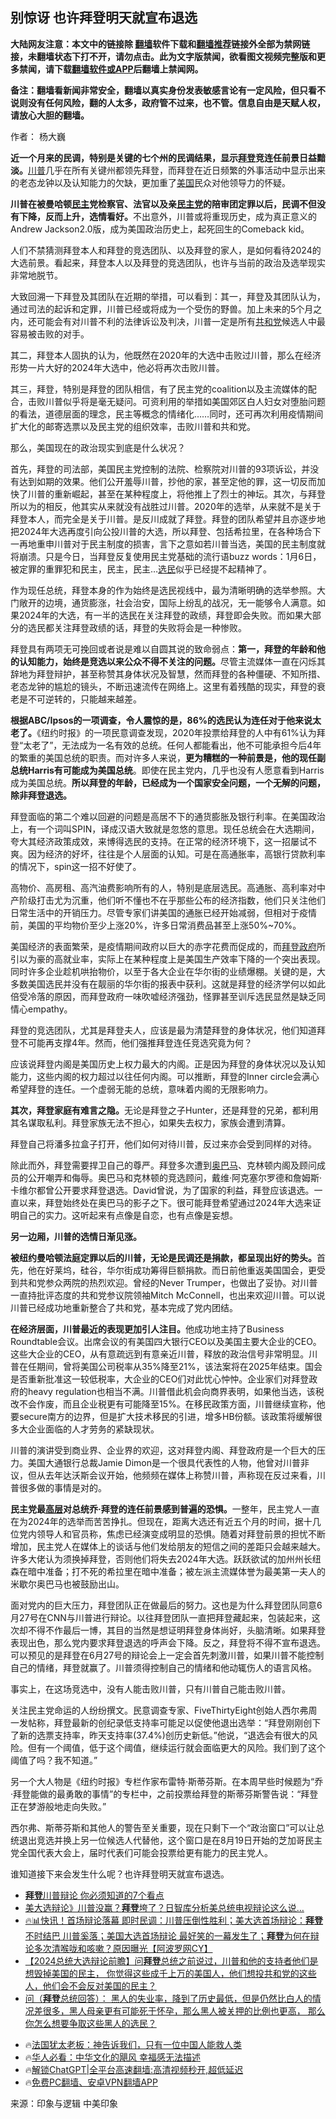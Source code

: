  <!-- 面包屑导航 --> <h2>别惊讶 也许拜登明天就宣布退选</h2> <p class="notice"><b>大陆网友注意：本文中的链接除 <a href="https://github.com/bannedbook/fanqiang" >翻墙</a>软件下载和<a href="https://github.com/killgcd/justmysocks/blob/master/README.md">翻墙推荐</a>链接外全部为禁网链接，未翻墙状态下打不开，请勿点击。此为文字版禁闻，欲看图文视频完整版和更多禁闻，请下载<a href="https://github.com/bannedbook/fanqiang">翻墙软件或APP</a>后翻墙上禁闻网。</p><p>备注：翻墙看新闻非常安全，翻墙以真实身份发表敏感言论有一定风险，但只看不说则没有任何风险，翻的人太多，政府管不过来，也不管。信息自由是天赋人权，请放心大胆的翻墙。</b></p>  <div class="entry"> <p>作者： 杨大巍</p> <p id="conimg"><strong>近一个月来的民调，特别是关键的七个州的民调结果，显示<a href="https://www.bannedbook.org/bnews/tag/%e6%8b%9c%e7%99%bb/" class="st_tag internal_tag" rel="tag" title="标签 拜登 下的日志">拜登</a>竞连任前景日益黯淡。</strong><a href="https://www.bannedbook.org/bnews/tag/%e5%b7%9d%e6%99%ae/" class="st_tag internal_tag" rel="tag" title="标签 川普 下的日志">川普</a>几乎在所有关键州都领先拜登，而拜登在近日频繁的外事活动中显示出来的老态龙钟以及认知能力的欠缺，更加重了<a href="https://www.bannedbook.org/bnews/tag/%e7%be%8e%e5%9b%bd/" class="st_tag internal_tag" rel="tag" title="标签 美国 下的日志">美国</a>民众对他领导力的怀疑。</p> <p><strong>川普在被曼哈顿<a href="https://www.bannedbook.org/bnews/tag/%e6%b0%91%e4%b8%bb/" class="st_tag internal_tag" rel="tag" title="标签 民主 下的日志">民主</a>党检察官、法官以及亲<a href="https://www.bannedbook.org/bnews/tag/%e6%b0%91%e4%b8%bb%e5%85%9a/" class="st_tag internal_tag" rel="tag" title="标签 民主党 下的日志">民主党</a>的陪审团定罪以后，民调不但没有下降，反而上升，选情看好。</strong>不出意外，川普或将重现历史，成为真正意义的Andrew Jackson2.0版，成为美国政治历史上，起死回生的Comeback kid。</p> <p>人们不禁猜测拜登本人和拜登的竞选团队、以及拜登的家人，是如何看待2024的大选前景。看起来，拜登本人以及拜登的竞选团队，也许与当前的政治及选举现实非常地脱节。</p> <p>大致回溯一下拜登及其团队在近期的举措，可以看到：其一，拜登及其团队认为，通过司法的起诉和定罪，川普已经或将成为一个受伤的野兽。加上未来的5个月之内，还可能会有对川普不利的法律诉讼及判决，川普一定是所有<a href="https://www.bannedbook.org/bnews/tag/%e5%85%b1%e5%92%8c%e5%85%9a/" class="st_tag internal_tag" rel="tag" title="标签 共和党 下的日志">共和党</a>候选人中最容易被击败的对手。</p> <p>其二，拜登本人固执的认为，他既然在2020年的大选中击败过川普，那么在经济形势一片大好的2024年大选中，他必将再次击败川普。</p> <p>其三，拜登，特别是拜登的团队相信，有了民主党的coalition以及主流媒体的配合，击败川普似乎将是毫无疑问。可资利用的举措如美国郊区白人妇女对堕胎问题的看法，道德层面的理念，民主等概念的情绪化……同时，还可再次利用疫情期间扩大化的邮寄选票以及民主党的组织效率，击败川普和共和党。</p> <p>那么，美国现在的政治现实到底是什么状况？</p>  <p>首先，拜登的司法部，美国民主党控制的法院、检察院对川普的93项诉讼，并没有达到如期的效果。他们公开羞辱川普，抄他的家，甚至定他的罪，这一切反而加快了川普的重新崛起，甚至在某种程度上，将他推上了烈士的神坛。其次，与拜登所以为的相反，他其实从来就没有战胜过川普。2020年的选举，从来就不是关于拜登本人，而完全是关于川普。是反川成就了拜登。拜登的团队希望并且亦逐步地把2024年大选再度引向公投川普的大选，所以拜登、包括希拉里，在各种场合下一再地重申川普对于民主制度的损害，言下之意如若川普当选，美国的民主制度就将崩溃。只是今日，当拜登反复使用民主党基础的流行语buzz words：1月6日，被定罪的重罪犯和民主，民主，民主…<a href="https://www.bannedbook.org/bnews/tag/%E9%80%89%E6%B0%91/" class="st_tag internal_tag" rel="tag" title="标签 选民 下的日志">选民</a>似乎已经提不起精神了。</p> <p>作为现任总统，拜登本身的作为始终是选民视线中，最为清晰明确的选举参照。大门敞开的边境，通货膨涨，社会治安，国际上纷乱的战况，无一能够令人满意。如果2024年的大选，有一半的选民在关注拜登的政绩，拜登即会失败。而如果大部分的选民都关注拜登政绩的话，拜登的失败将会是一种惨败。</p> <p>拜登具有两项无可挽回或者说是难以自圆其说的致命弱点：<strong>第一，拜登的年龄和他的认知能力，始终是竞选以来公众不得不关注的问题。</strong>尽管主流媒体一直在闪烁其辞地为拜登辩护，甚至称赞其身体状况及智慧，然而拜登的各种僵硬、不知所措、老态龙钟的尴尬的镜头，不断迅速流传在网络上。这里有着残酷的现实，拜登的衰老是不可逆转的，只能越来越差。</p> <p><strong>根据ABC/Ipsos的一项调查，令人震惊的是，86%的选民认为连任对于他来说太老了。</strong>《纽约时报》的一项民意调查发现，2020年投票给拜登的人中有61%认为拜登“太老了”，无法成为一名有效的总统。任何人都能看出，他不可能承担今后4年的繁重的美国总统的职责。而对许多人来说，<strong>更为糟糕的一种前景是，他的现任副总统Harris有可能成为美国总统</strong>。即使在民主党内，几乎也没有人愿意看到Harris成为美国总统。<strong>所以拜登的年龄，已经成为一个国家安全问题，一个无解的问题，除非拜登退选。</strong></p> <p>拜登面临的第二个难以回避的问题是高居不下的通货膨胀及银行利率。在美国政治上，有一个词叫SPIN，译成汉语大致就是忽悠的意思。现任总统会在大选期间，夸大其经济政策成效，来博得选民的支持。在正常的经济环境下，这一招屡试不爽。因为经济的好坏，往往是个人层面的认知。可是在高通胀率，高银行贷款利率的情况下，spin这一招不好使了。</p> <p>高物价、高房租、高汽油费影响所有的人，特别是底层选民。高通胀、高利率对中产阶级打击尤为沉重，他们听不懂也不在乎那些公布的经济指数，他们只关注他们日常生活中的开销压力。尽管专家们讲美国的通胀已经开始减弱，但相对于疫情前，美国的平均物价至少上涨20%，许多日常消费品甚至上涨50%~70%。</p> <p>美国经济的表面繁荣，是疫情期间政府以巨大的赤字花费而促成的，而<a href="https://www.bannedbook.org/bnews/tag/%e6%8b%9c%e7%99%bb%e6%94%bf%e5%ba%9c/" class="st_tag internal_tag" rel="tag" title="标签 拜登政府 下的日志">拜登政府</a>所引以为豪的高就业率，实际上在某种程度上是美国生产效率下降的一个突出表现。同时许多企业趁机哄抬物价，以至于各大企业在华尔街的业绩爆棚。关键的是，大多数美国选民并没有在靓丽的华尔街的报表中获利。这就是拜登的经济学何以如此倍受冷落的原因，而拜登政府一味吹嘘经济强劲，怪罪甚至训斥选民显然是缺乏同情心empathy。</p> <p>拜登的竞选团队，尤其是拜登夫人，应该是最为清楚拜登的身体状况，他们知道拜登不可能再支撑4年。然而，他们强推拜登连任竞选究竟为何？</p>  <p>应该说拜登内阁是美国历史上权力最大的内阁。正是因为拜登的身体状况以及认知能力，这些内阁的权力超过以往任何内阁。可以推断，拜登的Inner circle会满心希望拜登的连任。一个虚弱无能的总统，意味着内阁的无限影响力。</p> <p><strong>其次，拜登家庭有难言之隐。</strong>无论是拜登之子Hunter，还是拜登的兄弟，都利用其名谋取私利。拜登家族无法不担心，如果失去权力，家族会遭到清算。</p> <p>拜登自己将潘多拉盒子打开，他们如何对待川普，反过来亦会受到同样的对待。</p> <p>除此而外，拜登需要捍卫自己的尊严。拜登多次遭到<a href="https://www.bannedbook.org/bnews/tag/%e5%a5%a5%e5%b7%b4%e9%a9%ac/" class="st_tag internal_tag" rel="tag" title="标签 奥巴马 下的日志">奥巴马</a>、克林顿内阁及顾问成员的公开嘲弄和侮辱。奥巴马和克林顿的竞选顾问，戴维·阿克塞尔罗德和詹姆斯·卡维尔都曾公开要求拜登退选。David曾说，为了国家的利益，拜登应该退选。一直以来，拜登始终处在奥巴马的影子之下。很可能拜登希望通过2024年大选来证明自己的实力。这听起来有点像是自恋，也有点像是妄想。</p> <p><strong>另一边厢，川普的选情日渐见涨。</strong></p> <p><strong>被纽约曼哈顿法庭定罪以后的川普，无论是民调还是捐款，都呈现出好的势头。</strong>首先，他在好莱坞，硅谷，华尔街成功筹得巨额捐款。而日前他重返美国国会，更受到共和党参众两院的热烈欢迎。曾经的Never Trumper，也做出了妥协。对川普一直持批评态度的共和党参议院领袖Mitch McConnell，也出来欢迎川普。可以说川普已经成功地重新整合了共和党，基本完成了党内团结。</p> <p><strong>在经济层面，川普最近的表现更加引人注目。</strong>他成功地主持了Business Roundtable会议。出席会议的有美国四大银行CEO以及美国主要大企业的CEO。这些大企业的CEO，从有意疏远到有意亲近川普，释放的政治信号非常明显。川普在任期间，曾将美国公司税率从35%降至21%，该法案将在2025年结束。国会是否重新批准这一较低税率，大企业的CEO们对此忧心忡忡。企业家们对拜登政府的heavy regulation也相当不满。川普借此机会向商界表明，如果他当选，该税改不会作废，而且企业税更有可能降至15%。在移民政策方面，川普继续宣称，他要secure南方的边界，但是扩大技术移民的引进，增多HB份额。该政策将缓解很多大企业面临的人才劳务的紧缺现状。</p> <p>川普的演讲受到商业界、企业界的欢迎，这对拜登内阁、拜登政府是一个巨大的压力。美国大通银行总裁Jamie Dimon是一个很具代表性的人物，他曾对川普非议，但从去年达沃斯会议开始，他频频在媒体上称赞川普，声称现在反过来看，川普很多做的事情是对的。</p>  <p><strong>民主党最<span class='wp_keywordlink_affiliate'><a href="https://www.bannedbook.org/bnews/ccpdope/" title="中共高层内幕" target="_blank">高层</a></span>对总统乔·拜登的连任前景感到普遍的恐惧。</strong>一整年，民主党人一直在为2024年的选举而苦苦挣扎。但现在，距离大选还有近五个月的时间，据十几位党内领导人和官员称，焦虑已经演变成明显的恐惧。随着对拜登前景的担忧不断增加，民主党人在媒体上的谈话与他们发给朋友的短信之间的差距只会越来越大。许多大佬认为须换掉拜登，否则他们将失去2024年大选。跃跃欲试的加州州长纽森在暗中准备；打不死的希拉里在暗中准备；被左派主流媒体誉为最美第一夫人的米歇尔奥巴马也被鼓励出山。</p> <p>面对党内的巨大压力，拜登团队正在做最后的努力。这也是为什么拜登团队同意6月27号在CNN与川普进行辩论。以往拜登团队一直把拜登藏起来，包装起来，这次却不得不作最后一博，其目的当然是想证明拜登身体尚好，头脑清晰。如果拜登表现出色，那么党内要求拜登退选的呼声会下降。反之，拜登将不得不宣布退选。可以预见的是拜登在6月27号的辩论会上一定会首先刺激川普，如果川普不能控制自己的情绪，拜登就赢了。川普须得控制自己的情绪和他动辄伤人的语言风格。</p> <p>事实上，在这场竞选中，没有人能击败川普，只有川普自己能击败川普。</p> <p>关注民主党命运的人纷纷撰文。民意调查专家、FiveThirtyEight创始人西尔弗周一发帖称，拜登最新的创纪录低支持率可能足以促使他退出选举：“拜登刚刚创下了新的选票支持率，昨天支持率(37.4%)创历史新低。”他说，“退选会有很大的风险。但有一个阈值，低于这个阈值，继续运行就会面临更大的风险。我们到了这个阈值了吗？我不知道。”</p> <p>另一个大人物是《纽约时报》专栏作家布雷特·斯蒂芬斯。在本周早些时候题为“乔·拜登能做的最勇敢的事情”的专栏中，之前投票给拜登的斯蒂芬斯警告说：“拜登正在梦游般地走向失败。”</p> <p>西尔弗、斯蒂芬斯和其他人的警告至关重要，现在只剩下一个“政治窗口”可以让总统退出竞选并换上另一位候选人代替他，这个窗口是在8月19日开始的芝加哥民主党全国代表大会上，届时代表们可能会投票给更有能力的民主党人。</p> <p>谁知道接下来会发生什么呢？也许拜登明天就宣布退选。</p> <!--<div id="taboola-mid-1"></div>--><ul class='op-related-articles' title='相关阅读'> <li><a href='https://www.bannedbook.org/bnews/comments/20240628/2055853.html' target='_blank'><b>拜登</b>川普辩论 你必须知道的7个看点</a></li> <li><a href='https://www.bannedbook.org/bnews/topimagenews/20240628/2055851.html' target='_blank'>美大选辩论》川普没赢？<b>拜登</b>垮了？日智库分析美总统电视辩论这么说…</a></li> <li><a href='https://www.bannedbook.org/bnews/bannedvideo/20240628/2055832.html' target='_blank'>🔥📊快讯！首场辩论落幕 即时民调：川普压倒性胜利；美大选首场辩论：<b>拜登</b>不时结巴 川普奚落；美国大选首场辩论 最好笑的一幕发生了；<b>拜登</b>为何在辩论多次清喉咙和咳嗽？原因曝光【阿波罗网CY】</a></li> <li><a href='https://www.bannedbook.org/bnews/bannedvideo/20240628/2055829.html' target='_blank'>【2024总统大选辩论前瞻】问<b>拜登</b>总统之前说过，川普和他的支持者他们是想毁掉美国的民主， 你觉得这些成千上万的美国人，他们想投共和党的这些人，他们会不会反对美国的民主？</a></li> <li><a href='https://www.bannedbook.org/bnews/bannedvideo/20240628/2055827.html' target='_blank'>问（<b>拜登</b>总统回答）： 黑人的失业率，降到了历史最低，但是仍然比白人的情况差很多，黑人母亲更有可能死于怀孕，那么黑人被关押的比例也更高， 那么你怎么想要争取这些黑人的选民？</a></li> </ul> <ul class="texttj"> <li>🔥<a href="https://www.bannedbook.org/bnews/ssgc/20230219/1850782.html" target="_blank">法国犹太老板：神告诉我们，只有一位中国人能救人类</a></li> <li>🔥<a href="https://www.bannedbook.org/bnews/comments/20220220/1694796.html" target="_blank">华人必看：中华文化的飓风 幸福感无法描述</a></li> <li>🔥<a href="https://github.com/bannedbook/fanqiang/wiki/V2ray%E6%9C%BA%E5%9C%BA" target="_blank">解锁ChatGPT|全平台高速翻墙:高清视频秒开,超低延迟</a></li> <li>🔥<a href="https://github.com/bannedbook/fanqiang/wiki/%E7%A6%81%E9%97%BB%E7%BD%91%E5%AE%89%E5%8D%93%E7%BF%BB%E5%A2%99%E6%96%B0%E9%97%BBAPP" target="_blank">免费PC翻墙、安卓VPN翻墙APP</a></li> </ul><p class="src-info">来源：印象与逻辑 中美印象 </p> <a name='sharetosocial'></a> <div style="margin-bottom:5px;padding-bottom:5px;clear:both"> <div id="archive-pix-1" class="banner-ads"> <!-- AuctionX Display platform tag START --> <div id="27602x728x90x621x_ADSLOT1" clicktrack="%%CLICK_URL_ESC%%"></div>  <!-- AuctionX Display platform tag END --> </div> <div id="archive-pix-2" class="banner-ads"> <!-- AuctionX Display platform tag START --> <div id="27556x300x250x621x_ADSLOT1" clicktrack="%%CLICK_URL_ESC%%" style="margin:0 auto;text-align:center"></div>  <!-- AuctionX Display platform tag END --> </div> </div>  <div id="archive-pix-1" class="banner-ads"> <!-- AuctionX Display platform tag START --> <div id="27603x728x90x621x_ADSLOT1" clicktrack="%%CLICK_URL_ESC%%"></div>  <!-- AuctionX Display platform tag END --> </div> </div><!--END ENTRY--> 
